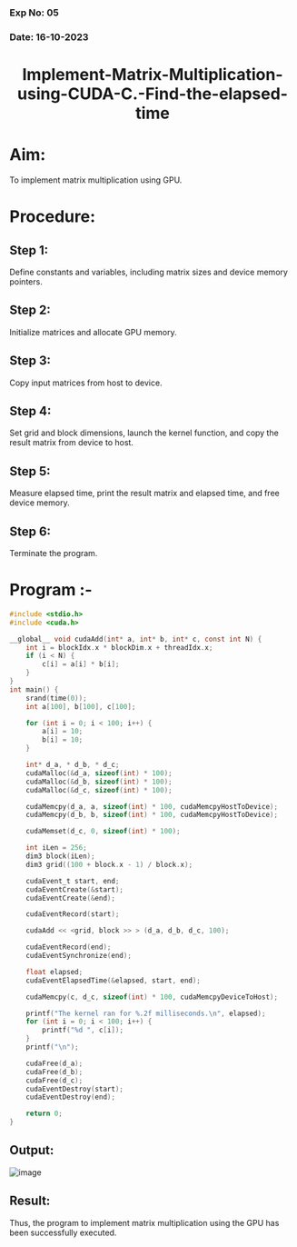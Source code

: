 ### Exp No: 05
### Date: 16-10-2023
# <p align="center">Implement-Matrix-Multiplication-using-CUDA-C.-Find-the-elapsed-time</p>
# Aim:
To implement matrix multiplication using GPU.

# Procedure:
## Step 1:
Define constants and variables, including matrix sizes and device memory pointers.

## Step 2:
Initialize matrices and allocate GPU memory.

## Step 3:
Copy input matrices from host to device.

## Step 4:
Set grid and block dimensions, launch the kernel function, and copy the result matrix from device to host.

## Step 5:
Measure elapsed time, print the result matrix and elapsed time, and free device memory.

## Step 6:
Terminate the program.

# Program :-
``` c
#include <stdio.h>
#include <cuda.h>

__global__ void cudaAdd(int* a, int* b, int* c, const int N) {
    int i = blockIdx.x * blockDim.x + threadIdx.x;
    if (i < N) {
        c[i] = a[i] * b[i];
    }
}
int main() {
    srand(time(0));
    int a[100], b[100], c[100];

    for (int i = 0; i < 100; i++) {
        a[i] = 10;
        b[i] = 10;
    }

    int* d_a, * d_b, * d_c;
    cudaMalloc(&d_a, sizeof(int) * 100);
    cudaMalloc(&d_b, sizeof(int) * 100);
    cudaMalloc(&d_c, sizeof(int) * 100);

    cudaMemcpy(d_a, a, sizeof(int) * 100, cudaMemcpyHostToDevice);
    cudaMemcpy(d_b, b, sizeof(int) * 100, cudaMemcpyHostToDevice);

    cudaMemset(d_c, 0, sizeof(int) * 100);

    int iLen = 256;
    dim3 block(iLen);
    dim3 grid((100 + block.x - 1) / block.x);

    cudaEvent_t start, end;
    cudaEventCreate(&start);
    cudaEventCreate(&end);

    cudaEventRecord(start);

    cudaAdd << <grid, block >> > (d_a, d_b, d_c, 100);

    cudaEventRecord(end);
    cudaEventSynchronize(end);

    float elapsed;
    cudaEventElapsedTime(&elapsed, start, end);

    cudaMemcpy(c, d_c, sizeof(int) * 100, cudaMemcpyDeviceToHost);

    printf("The kernel ran for %.2f milliseconds.\n", elapsed);
    for (int i = 0; i < 100; i++) {
        printf("%d ", c[i]);
    }
    printf("\n");

    cudaFree(d_a);
    cudaFree(d_b);
    cudaFree(d_c);
    cudaEventDestroy(start);
    cudaEventDestroy(end);

    return 0;
}
```

## Output:
![image](https://github.com/curiouzs/-PCA-Implement-Matrix-Multiplication-using-CUDA-C.-Find-the-elapsed-time./assets/75234646/1b40b7a7-e980-43f3-8068-ff07cbf951e2)

## Result:
Thus, the program to implement matrix multiplication using the GPU has been successfully executed.
